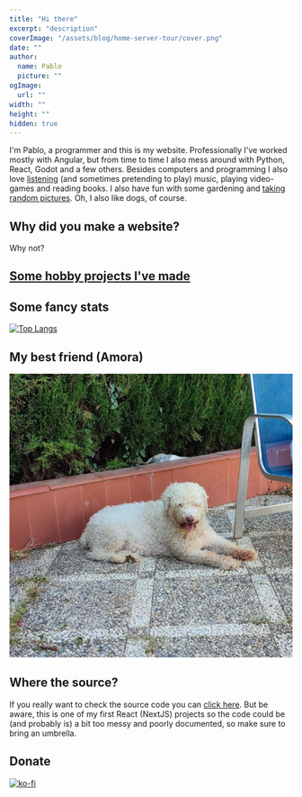 ```yaml
---
title: "Hi there"
excerpt: "description"
coverImage: "/assets/blog/home-server-tour/cover.png"
date: ""
author:
  name: Pablo
  picture: ""
ogImage:
  url: ""
width: ""
height: ""
hidden: true
---
```


I'm Pablo, a programmer and this is my website. Professionally I've worked mostly with Angular, but from time to time I also mess around with Python, React, Godot and a few others. Besides computers and programming I also love [listening](/music) (and sometimes pretending to play) music, playing video-games and reading books. I also have fun with some gardening and [taking random pictures](https://instagram.com/hipi__hapa). Oh, I also like dogs, of course.

## Why did you make a website?

Why not?

## [Some hobby projects I've made](./code)

## Some fancy stats

[![Top Langs](https://github-readme-stats.vercel.app/api/top-langs/?username=pbl0&hide=hack,tsql,php&layout=compact&langs_count=8&theme=algolia&exclude_repo=senku,segundamano,buscaminas,aplicacion-php)](https://github.com/pbl0)

## My best friend (Amora)

![Amora is a dog](https://raw.githubusercontent.com/pbl0/pablo-blog/master/public/assets/blog/me/amora720.jpg)

## Where the source?

If you really want to check the source code you can [click here](https://github.com/pbl0/pablo-blog). But be aware, this is one of my first React (NextJS) projects so the code could be (and probably is) a bit too messy and poorly documented, so make sure to bring an umbrella.

## Donate

[![ko-fi](https://ko-fi.com/img/githubbutton_sm.svg)](https://ko-fi.com/Y8Y4HOO0V)
